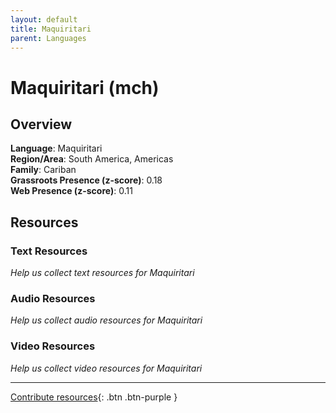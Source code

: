 ```yaml
---
layout: default
title: Maquiritari
parent: Languages
---
```


# Maquiritari (mch)

## Overview

**Language**: Maquiritari  
**Region/Area**: South America, Americas  
**Family**: Cariban  
**Grassroots Presence (z-score)**: 0.18  
**Web Presence (z-score)**: 0.11  

## Resources

### Text Resources
*Help us collect text resources for Maquiritari*

### Audio Resources
*Help us collect audio resources for Maquiritari*

### Video Resources
*Help us collect video resources for Maquiritari*

---

[Contribute resources](https://forms.office.com/e/1SfLJx3u1r){: .btn .btn-purple }
